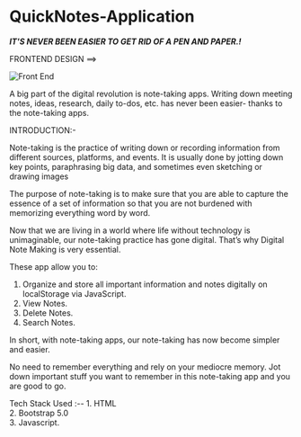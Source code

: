 # QuickNotes-Application

<b><i>IT'S NEVER BEEN EASIER TO GET RID OF A PEN AND PAPER.! </i></b>

FRONTEND DESIGN ==>

![Front End](https://user-images.githubusercontent.com/89959592/138585645-8a2ed1c3-38ac-4161-a14d-76216f755f69.jpg)


A big part of the digital revolution is note-taking apps. Writing down meeting notes, ideas, research, daily to-dos, etc. has never been easier- thanks to the note-taking apps.

INTRODUCTION:-

Note-taking is the practice of writing down or recording information from different sources, platforms, and events. It is usually done by jotting down key points, paraphrasing big data, and sometimes even sketching or drawing images

The purpose of note-taking is to make sure that you are able to capture the essence of a set of information so that you are not burdened with memorizing everything word by word.

Now that we are living in a world where life without technology is unimaginable, our note-taking practice has gone digital. That’s why Digital Note Making is very essential.

These app allow you to:

1. Organize and store all important information and notes digitally on localStorage via JavaScript.
2. View Notes.
3. Delete Notes.
4. Search Notes.


In short, with note-taking apps, our note-taking has now become simpler and easier.

No need to remember everything and rely on your mediocre memory. Jot down important stuff you want to remember in this note-taking app and you are good to go.

Tech Stack Used :-- 1. HTML <br>
                    2. Bootstrap 5.0 <br>
                    3. Javascript. <br>
